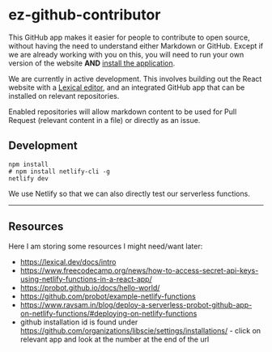 # ez-github-contributor

This GitHub app makes it easier for people to contribute to open source, without having the need to understand either Markdown or GitHub. Except if we are already working with you on this, you will need to run your own version of the website **AND** [install the application](https://github.com/apps/easy-github-contributor).

We are currently in active development. This involves building out the React website with a [Lexical editor](https://lexical.dev/docs/intro), and an integrated GitHub app that can be installed on relevant repositories.

Enabled repositories will allow markdown content to be used for Pull Request (relevant content in a file) or directly as an issue.

## Development

```
npm install
# npm install netlify-cli -g
netlify dev
```

We use Netlify so that we can also directly test our serverless functions.

---

## Resources

Here I am storing some resources I might need/want later:

- https://lexical.dev/docs/intro
- https://www.freecodecamp.org/news/how-to-access-secret-api-keys-using-netlify-functions-in-a-react-app/
- https://probot.github.io/docs/hello-world/
- https://github.com/probot/example-netlify-functions
- https://www.ravsam.in/blog/deploy-a-serverless-probot-github-app-on-netlify-functions/#deploying-on-netlify-functions
- github installation id is found under https://github.com/organizations/libscie/settings/installations/ - click on relevant app and look at the number at the end of the url